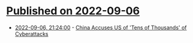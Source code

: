 # [Published on 2022-09-06](index.md)

* [2022-09-06, 21:24:00](https://news.slashdot.org/story/22/09/06/2026209/china-accuses-us-of-tens-of-thousands-of-cyberattacks?utm_source=rss1.0mainlinkanon&utm_medium=feed) - [China Accuses US of 'Tens of Thousands' of Cyberattacks](https://news.slashdot.org/story/22/09/06/2026209/china-accuses-us-of-tens-of-thousands-of-cyberattacks?utm_source=rss1.0mainlinkanon&utm_medium=feed)

